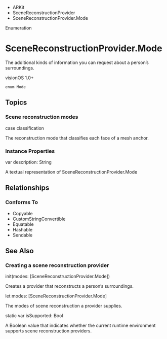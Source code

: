 

- ARKit
- SceneReconstructionProvider
-  SceneReconstructionProvider.Mode 

Enumeration

# SceneReconstructionProvider.Mode

The additional kinds of information you can request about a person’s surroundings.

visionOS 1.0+

``` source
enum Mode
```

## Topics

### Scene reconstruction modes

case classification

The reconstruction mode that classifies each face of a mesh anchor.

### Instance Properties

var description: String

A textual representation of SceneReconstructionProvider.Mode

## Relationships

### Conforms To

- Copyable
- CustomStringConvertible
- Equatable
- Hashable
- Sendable

## See Also

### Creating a scene reconstruction provider

init(modes: [SceneReconstructionProvider.Mode])

Creates a provider that reconstructs a person’s surroundings.

let modes: [SceneReconstructionProvider.Mode]

The modes of scene reconstruction a provider supplies.

static var isSupported: Bool

A Boolean value that indicates whether the current runtime environment supports scene reconstruction providers.

